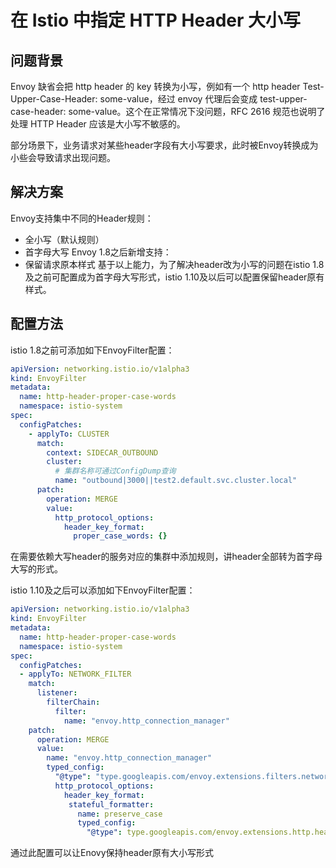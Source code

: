 # 在 Istio 中指定 HTTP Header 大小写

## 问题背景

Envoy 缺省会把 http header 的 key 转换为小写，例如有一个 http header Test-Upper-Case-Header: some-value，经过 envoy 代理后会变成 test-upper-case-header: some-value。这个在正常情况下没问题，RFC 2616 规范也说明了处理 HTTP Header 应该是大小写不敏感的。

部分场景下，业务请求对某些header字段有大小写要求，此时被Envoy转换成为小些会导致请求出现问题。

## 解决方案

Envoy支持集中不同的Header规则：
- 全小写（默认规则）
- 首字母大写
Envoy 1.8之后新增支持：
- 保留请求原本样式
基于以上能力，为了解决header改为小写的问题在istio 1.8及之前可配置成为首字母大写形式，istio 1.10及以后可以配置保留header原有样式。

## 配置方法

istio 1.8之前可添加如下EnvoyFilter配置：
```yaml
apiVersion: networking.istio.io/v1alpha3
kind: EnvoyFilter
metadata:
  name: http-header-proper-case-words
  namespace: istio-system
spec:
  configPatches:
    - applyTo: CLUSTER
      match:
        context: SIDECAR_OUTBOUND
        cluster:
          # 集群名称可通过ConfigDump查询
          name: "outbound|3000||test2.default.svc.cluster.local"
      patch:
        operation: MERGE
        value:
          http_protocol_options:
            header_key_format:
              proper_case_words: {}
```
在需要依赖大写header的服务对应的集群中添加规则，讲header全部转为首字母大写的形式。

istio 1.10及之后可以添加如下EnvoyFilter配置：
```yaml
apiVersion: networking.istio.io/v1alpha3
kind: EnvoyFilter
metadata:
  name: http-header-proper-case-words
  namespace: istio-system
spec:
  configPatches:
  - applyTo: NETWORK_FILTER
    match:
      listener:
        filterChain:
          filter:
            name: "envoy.http_connection_manager"
    patch:
      operation: MERGE
      value:
        name: "envoy.http_connection_manager"
        typed_config:
          "@type": "type.googleapis.com/envoy.extensions.filters.network.http_connection_manager.v3.HttpConnectionManager"
          http_protocol_options:
            header_key_format:
             stateful_formatter:
               name: preserve_case
               typed_config:
                 "@type": type.googleapis.com/envoy.extensions.http.header_formatters.preserve_case.v3.PreserveCaseFormatterConfig
```
通过此配置可以让Enovy保持header原有大小写形式